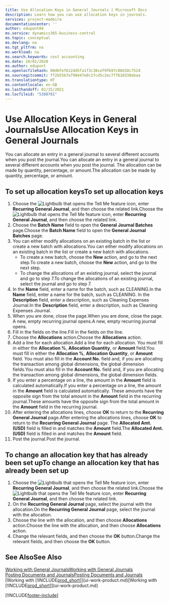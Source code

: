 ```yaml
---
title: Use Allocation Keys in General Journals | Microsoft Docs
description: Learn how you can use allocation keys in journals.
services: project-madeira
documentationcenter: ''
author: edupont04
ms.service: dynamics365-business-central
ms.topic: conceptual
ms.devlang: na
ms.tgt_pltfrm: na
ms.workload: na
ms.search.keywords: cost accounting
ms.date: 10/01/2020
ms.author: edupont
ms.openlocfilehash: 00d6fef612dd5fa1f3c38cef9fb97c08d10c752d
ms.sourcegitcommit: ff2b55b7e790447e0c1fcd5c2ec7f7610338ebaa
ms.translationtype: HT
ms.contentlocale: en-GB
ms.lasthandoff: 02/15/2021
ms.locfileid: "5388781"
---
```

# <a name="use-allocation-keys-in-general-journals"></a><span data-ttu-id="25b14-103">Use Allocation Keys in General Journals</span><span class="sxs-lookup"><span data-stu-id="25b14-103">Use Allocation Keys in General Journals</span></span>
<span data-ttu-id="25b14-104">You can allocate an entry in a general journal to several different accounts when you post the journal.</span><span class="sxs-lookup"><span data-stu-id="25b14-104">You can allocate an entry in a general journal to several different accounts when you post the journal.</span></span> <span data-ttu-id="25b14-105">The allocation can be made by quantity, percentage, or amount.</span><span class="sxs-lookup"><span data-stu-id="25b14-105">The allocation can be made by quantity, percentage, or amount.</span></span>

## <a name="to-set-up-allocation-keys"></a><span data-ttu-id="25b14-106">To set up allocation keys</span><span class="sxs-lookup"><span data-stu-id="25b14-106">To set up allocation keys</span></span>
1. <span data-ttu-id="25b14-107">Choose the ![Lightbulb that opens the Tell Me feature](media/ui-search/search_small.png "Tell me what you want to do") icon, enter **Recurring General Journal**, and then choose the related link.</span><span class="sxs-lookup"><span data-stu-id="25b14-107">Choose the ![Lightbulb that opens the Tell Me feature](media/ui-search/search_small.png "Tell me what you want to do") icon, enter **Recurring General Journal**, and then choose the related link.</span></span>
2. <span data-ttu-id="25b14-108">Choose the **Batch Name** field to open the **General Journal Batches** page.</span><span class="sxs-lookup"><span data-stu-id="25b14-108">Choose the **Batch Name** field to open the **General Journal Batches** page.</span></span>
3. <span data-ttu-id="25b14-109">You can either modify allocations on an existing batch in the list or create a new batch with allocations.</span><span class="sxs-lookup"><span data-stu-id="25b14-109">You can either modify allocations on an existing batch in the list or create a new batch with allocations.</span></span>
   * <span data-ttu-id="25b14-110">To create a new batch, choose the **New** action, and go to the next step.</span><span class="sxs-lookup"><span data-stu-id="25b14-110">To create a new batch, choose the **New** action, and go to the next step.</span></span>
   * <span data-ttu-id="25b14-111">To change the allocations of an existing journal, select the journal and go to step 7.</span><span class="sxs-lookup"><span data-stu-id="25b14-111">To change the allocations of an existing journal, select the journal and go to step 7.</span></span>    
4. <span data-ttu-id="25b14-112">In the **Name** field, enter a name for the batch, such as CLEANING.</span><span class="sxs-lookup"><span data-stu-id="25b14-112">In the **Name** field, enter a name for the batch, such as CLEANING.</span></span> <span data-ttu-id="25b14-113">In the **Description** field, enter a description, such as Cleaning Expenses Journal.</span><span class="sxs-lookup"><span data-stu-id="25b14-113">In the **Description** field, enter a description, such as Cleaning Expenses Journal.</span></span>
5. <span data-ttu-id="25b14-114">When you are done, close the page.</span><span class="sxs-lookup"><span data-stu-id="25b14-114">When you are done, close the page.</span></span> <span data-ttu-id="25b14-115">A new, empty recurring journal opens.</span><span class="sxs-lookup"><span data-stu-id="25b14-115">A new, empty recurring journal opens.</span></span>
6. <span data-ttu-id="25b14-116">Fill in the fields on the line.</span><span class="sxs-lookup"><span data-stu-id="25b14-116">Fill in the fields on the line.</span></span>
7. <span data-ttu-id="25b14-117">Choose the **Allocations** action.</span><span class="sxs-lookup"><span data-stu-id="25b14-117">Choose the **Allocations** action.</span></span>
8. <span data-ttu-id="25b14-118">Add a line for each allocation.</span><span class="sxs-lookup"><span data-stu-id="25b14-118">Add a line for each allocation.</span></span> <span data-ttu-id="25b14-119">You must fill in either the **Allocation %**, **Allocation Quantity**, or **Amount** field.</span><span class="sxs-lookup"><span data-stu-id="25b14-119">You must fill in either the **Allocation %**, **Allocation Quantity**, or **Amount** field.</span></span> <span data-ttu-id="25b14-120">You must also fill in the **Account No.** field and, if you are allocating the transaction among global dimensions, the global dimension fields.</span><span class="sxs-lookup"><span data-stu-id="25b14-120">You must also fill in the **Account No.** field and, if you are allocating the transaction among global dimensions, the global dimension fields.</span></span>
9. <span data-ttu-id="25b14-121">If you enter a percentage on a line, the amount in the **Amount** field is calculated automatically.</span><span class="sxs-lookup"><span data-stu-id="25b14-121">If you enter a percentage on a line, the amount in the **Amount** field is calculated automatically.</span></span> <span data-ttu-id="25b14-122">These amounts have the opposite sign from the total amount in the **Amount** field in the recurring journal.</span><span class="sxs-lookup"><span data-stu-id="25b14-122">These amounts have the opposite sign from the total amount in the **Amount** field in the recurring journal.</span></span>
10. <span data-ttu-id="25b14-123">After entering the allocations lines, choose **OK** to return to the **Recurring General Journal** page.</span><span class="sxs-lookup"><span data-stu-id="25b14-123">After entering the allocations lines, choose **OK** to return to the **Recurring General Journal** page.</span></span> <span data-ttu-id="25b14-124">The **Allocated Amt. (USD)** field is filled in and matches the **Amount** field.</span><span class="sxs-lookup"><span data-stu-id="25b14-124">The **Allocated Amt. (USD)** field is filled in and matches the **Amount** field.</span></span>
11. <span data-ttu-id="25b14-125">Post the journal.</span><span class="sxs-lookup"><span data-stu-id="25b14-125">Post the journal.</span></span>

## <a name="to-change-an-allocation-key-that-has-already-been-set-up"></a><span data-ttu-id="25b14-126">To change an allocation key that has already been set up</span><span class="sxs-lookup"><span data-stu-id="25b14-126">To change an allocation key that has already been set up</span></span>
1. <span data-ttu-id="25b14-127">Choose the ![Lightbulb that opens the Tell Me feature](media/ui-search/search_small.png "Tell me what you want to do") icon, enter **Recurring General Journal**, and then choose the related link.</span><span class="sxs-lookup"><span data-stu-id="25b14-127">Choose the ![Lightbulb that opens the Tell Me feature](media/ui-search/search_small.png "Tell me what you want to do") icon, enter **Recurring General Journal**, and then choose the related link.</span></span>
2. <span data-ttu-id="25b14-128">On the **Recurring General Journal** page, select the journal with the allocation.</span><span class="sxs-lookup"><span data-stu-id="25b14-128">On the **Recurring General Journal** page, select the journal with the allocation.</span></span>
3. <span data-ttu-id="25b14-129">Choose the line with the allocation, and then choose **Allocations** action.</span><span class="sxs-lookup"><span data-stu-id="25b14-129">Choose the line with the allocation, and then choose **Allocations** action.</span></span>
4. <span data-ttu-id="25b14-130">Change the relevant fields, and then choose the **OK** button.</span><span class="sxs-lookup"><span data-stu-id="25b14-130">Change the relevant fields, and then choose the **OK** button.</span></span>

## <a name="see-also"></a><span data-ttu-id="25b14-131">See Also</span><span class="sxs-lookup"><span data-stu-id="25b14-131">See Also</span></span>
[<span data-ttu-id="25b14-132">Working with General Journals</span><span class="sxs-lookup"><span data-stu-id="25b14-132">Working with General Journals</span></span>](ui-work-general-journals.md)  
[<span data-ttu-id="25b14-133">Posting Documents and Journals</span><span class="sxs-lookup"><span data-stu-id="25b14-133">Posting Documents and Journals</span></span>](ui-post-documents-journals.md)  
<span data-ttu-id="25b14-134">[Working with [!INCLUDE[prod_short](includes/prod_short.md)]](ui-work-product.md)</span><span class="sxs-lookup"><span data-stu-id="25b14-134">[Working with [!INCLUDE[prod_short](includes/prod_short.md)]](ui-work-product.md)</span></span>


[!INCLUDE[footer-include](includes/footer-banner.md)]